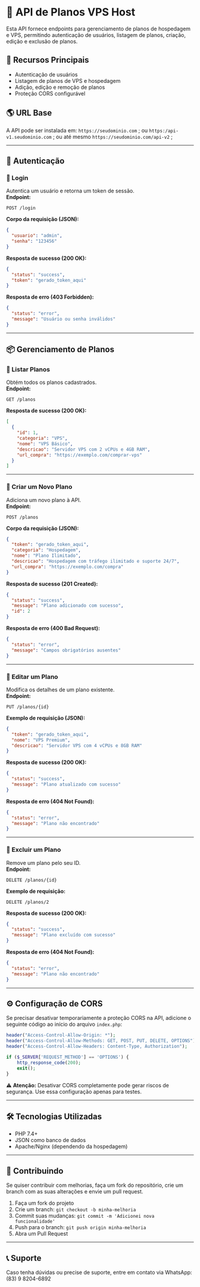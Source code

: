 # 📡 API de Planos VPS Host

Esta API fornece endpoints para gerenciamento de planos de hospedagem e VPS, permitindo autenticação de usuários, listagem de planos, criação, edição e exclusão de planos.

## 🚀 Recursos Principais
- Autenticação de usuários
- Listagem de planos de VPS e hospedagem
- Adição, edição e remoção de planos
- Proteção CORS configurável

## 🌎 URL Base
A API pode ser instalada em:
`https://seudominio.com` ;
ou
`https:/api-v1.seudominio.com` ;
ou até mesmo
`https://seudominio.com/api-v2` ;

---

## 🔑 Autenticação

### **📌 Login**
Autentica um usuário e retorna um token de sessão.  
**Endpoint:**  
```http
POST /login
```
**Corpo da requisição (JSON):**
```json
{
  "usuario": "admin",
  "senha": "123456"
}
```
**Resposta de sucesso (200 OK):**
```json
{
  "status": "success",
  "token": "gerado_token_aqui"
}
```
**Resposta de erro (403 Forbidden):**
```json
{
  "status": "error",
  "message": "Usuário ou senha inválidos"
}
```

---

## 📦 Gerenciamento de Planos

### **📌 Listar Planos**
Obtém todos os planos cadastrados.  
**Endpoint:**  
```http
GET /planos
```
**Resposta de sucesso (200 OK):**
```json
[
  {
    "id": 1,
    "categoria": "VPS",
    "nome": "VPS Básico",
    "descricao": "Servidor VPS com 2 vCPUs e 4GB RAM",
    "url_compra": "https://exemplo.com/comprar-vps"
  }
]
```

---

### **📌 Criar um Novo Plano**
Adiciona um novo plano à API.  
**Endpoint:**  
```http
POST /planos
```
**Corpo da requisição (JSON):**
```json
{
  "token": "gerado_token_aqui",
  "categoria": "Hospedagem",
  "nome": "Plano Ilimitado",
  "descricao": "Hospedagem com tráfego ilimitado e suporte 24/7",
  "url_compra": "https://exemplo.com/compra"
}
```
**Resposta de sucesso (201 Created):**
```json
{
  "status": "success",
  "message": "Plano adicionado com sucesso",
  "id": 2
}
```
**Resposta de erro (400 Bad Request):**
```json
{
  "status": "error",
  "message": "Campos obrigatórios ausentes"
}
```

---

### **📌 Editar um Plano**
Modifica os detalhes de um plano existente.  
**Endpoint:**  
```http
PUT /planos/{id}
```
**Exemplo de requisição (JSON):**
```json
{
  "token": "gerado_token_aqui",
  "nome": "VPS Premium",
  "descricao": "Servidor VPS com 4 vCPUs e 8GB RAM"
}
```
**Resposta de sucesso (200 OK):**
```json
{
  "status": "success",
  "message": "Plano atualizado com sucesso"
}
```
**Resposta de erro (404 Not Found):**
```json
{
  "status": "error",
  "message": "Plano não encontrado"
}
```

---

### **📌 Excluir um Plano**
Remove um plano pelo seu ID.  
**Endpoint:**  
```http
DELETE /planos/{id}
```
**Exemplo de requisição:**
```http
DELETE /planos/2
```
**Resposta de sucesso (200 OK):**
```json
{
  "status": "success",
  "message": "Plano excluído com sucesso"
}
```
**Resposta de erro (404 Not Found):**
```json
{
  "status": "error",
  "message": "Plano não encontrado"
}
```

---

## ⚙️ Configuração de CORS
Se precisar desativar temporariamente a proteção CORS na API, adicione o seguinte código ao início do arquivo `index.php`:

```php
header("Access-Control-Allow-Origin: *");
header("Access-Control-Allow-Methods: GET, POST, PUT, DELETE, OPTIONS");
header("Access-Control-Allow-Headers: Content-Type, Authorization");

if ($_SERVER['REQUEST_METHOD'] == 'OPTIONS') {
    http_response_code(200);
    exit();
}
```
⚠ **Atenção:** Desativar CORS completamente pode gerar riscos de segurança. Use essa configuração apenas para testes.

---

## 🛠 Tecnologias Utilizadas
- PHP 7.4+
- JSON como banco de dados
- Apache/Nginx (dependendo da hospedagem)

---

## 📌 Contribuindo
Se quiser contribuir com melhorias, faça um fork do repositório, crie um branch com as suas alterações e envie um pull request.

1. Faça um fork do projeto
2. Crie um branch: `git checkout -b minha-melhoria`
3. Commit suas mudanças: `git commit -m 'Adicionei nova funcionalidade'`
4. Push para o branch: `git push origin minha-melhoria`
5. Abra um Pull Request

---

## 📞 Suporte
Caso tenha dúvidas ou precise de suporte, entre em contato via WhatsApp: (83) 9 8204-6892

